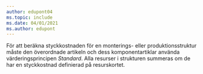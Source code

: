 ```yaml
---
author: edupont04
ms.topic: include
ms.date: 04/01/2021
ms.author: edupont
---
```

För att beräkna styckkostnaden för en monterings- eller produktionsstruktur måste den överordnade artikeln och dess komponentartiklar använda värderingsprincipen *Standard*. Alla resurser i strukturen summeras om de har en styckkostnad definierad på resurskortet.
